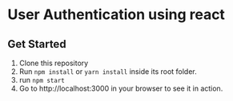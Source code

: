 # User Authentication using react

## Get Started
1. Clone this repository
2. Run `npm install` or `yarn install` inside its root folder.
3. run `npm start`
4. Go to http://localhost:3000 in your browser to see it in action.



